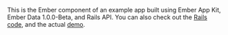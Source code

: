 This is the Ember component of an example app built using Ember App Kit, Ember Data 1.0.0-Beta, and Rails API. You can also check out the [Rails code](https://github.com/rinoldsimon/Ember-App-Kit/contacts-server), and the actual [demo]().
